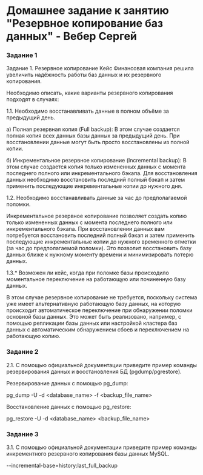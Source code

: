 # Домашнее задание к занятию "Резервное копирование баз данных" - Вебер Сергей


### Задание 1

Задание 1. Резервное копирование
Кейс
Финансовая компания решила увеличить надёжность работы баз данных и их резервного копирования.

Необходимо описать, какие варианты резервного копирования подходят в случаях:

1.1. Необходимо восстанавливать данные в полном объёме за предыдущий день.

a) Полная резервная копия (Full backup): В этом случае создается полная копия всех данных базы данных за предыдущий день. При восстановлении данные могут быть просто восстановлены из полной копии.

б) Инкрементальное резервное копирование (Incremental backup): В этом случае создается копия только измененных данных с момента последнего полного или инкрементального бэкапа. Для восстановления данных необходимо восстановить последний полный бэкап и затем применить последующие инкрементальные копии до нужного дня.


1.2. Необходимо восстанавливать данные за час до предполагаемой поломки.

Инкрементальное резервное копирование позволяет создать копию только измененных данных с момента последнего полного или инкрементального бэкапа. При восстановлении данных вам потребуется восстановить последний полный бэкап и затем применить последующие инкрементальные копии до нужного временного отметки (за час до предполагаемой поломки). Это позволит восстановить базу данных ближе к нужному моменту времени и минимизировать потерю данных.

1.3.* Возможен ли кейс, когда при поломке базы происходило моментальное переключение на работающую или починенную базу данных.

В этом случае резервное копирование не требуется, поскольку система уже имеет альтернативную работающую базу данных, на которую происходит автоматическое переключение при обнаружении поломки основной базы данных. Это может быть реализовано, например, с помощью репликации базы данных или настройкой кластера баз данных с автоматическим обнаружением сбоев и переключением на работающую копию.


### Задание 2

2.1. С помощью официальной документации приведите пример команды резервирования данных и восстановления БД (pgdump/pgrestore).


Резервирование данных с помощью pg_dump:

pg_dump -U <username> -d <database_name> -f <backup_file_name>


Восстановление данных с помощью pg_restore:

pg_restore -U <username> -d <database_name> <backup_file_name>



### Задание 3

3.1. С помощью официальной документации приведите пример команды инкрементного резервного копирования базы данных MySQL.

--incremental-base=history:last_full_backup



